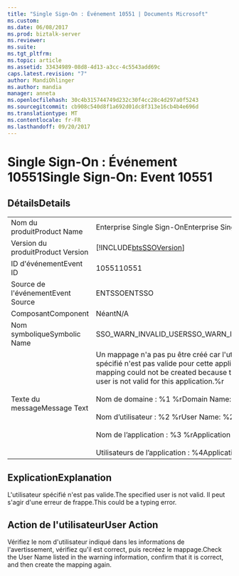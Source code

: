 ```yaml
---
title: "Single Sign-On : Événement 10551 | Documents Microsoft"
ms.custom: 
ms.date: 06/08/2017
ms.prod: biztalk-server
ms.reviewer: 
ms.suite: 
ms.tgt_pltfrm: 
ms.topic: article
ms.assetid: 33434989-08d8-4d13-a3cc-4c5543add69c
caps.latest.revision: "7"
author: MandiOhlinger
ms.author: mandia
manager: anneta
ms.openlocfilehash: 30c4b315744749d232c30f4cc28c4d297a0f5243
ms.sourcegitcommit: cb908c540d8f1a692d01dc8f313e16cb4b4e696d
ms.translationtype: MT
ms.contentlocale: fr-FR
ms.lasthandoff: 09/20/2017
---
```

# <a name="single-sign-on-event-10551"></a><span data-ttu-id="7aff9-102">Single Sign-On : Événement 10551</span><span class="sxs-lookup"><span data-stu-id="7aff9-102">Single Sign-On: Event 10551</span></span>
## <a name="details"></a><span data-ttu-id="7aff9-103">Détails</span><span class="sxs-lookup"><span data-stu-id="7aff9-103">Details</span></span>  
  
|||  
|-|-|  
|<span data-ttu-id="7aff9-104">Nom du produit</span><span class="sxs-lookup"><span data-stu-id="7aff9-104">Product Name</span></span>|<span data-ttu-id="7aff9-105">Enterprise Single Sign-On</span><span class="sxs-lookup"><span data-stu-id="7aff9-105">Enterprise Single Sign-On</span></span>|  
|<span data-ttu-id="7aff9-106">Version du produit</span><span class="sxs-lookup"><span data-stu-id="7aff9-106">Product Version</span></span>|[!INCLUDE[btsSSOVersion](../includes/btsssoversion-md.md)]|  
|<span data-ttu-id="7aff9-107">ID d'événement</span><span class="sxs-lookup"><span data-stu-id="7aff9-107">Event ID</span></span>|<span data-ttu-id="7aff9-108">10551</span><span class="sxs-lookup"><span data-stu-id="7aff9-108">10551</span></span>|  
|<span data-ttu-id="7aff9-109">Source de l'événement</span><span class="sxs-lookup"><span data-stu-id="7aff9-109">Event Source</span></span>|<span data-ttu-id="7aff9-110">ENTSSO</span><span class="sxs-lookup"><span data-stu-id="7aff9-110">ENTSSO</span></span>|  
|<span data-ttu-id="7aff9-111">Composant</span><span class="sxs-lookup"><span data-stu-id="7aff9-111">Component</span></span>|<span data-ttu-id="7aff9-112">Néant</span><span class="sxs-lookup"><span data-stu-id="7aff9-112">N/A</span></span>|  
|<span data-ttu-id="7aff9-113">Nom symbolique</span><span class="sxs-lookup"><span data-stu-id="7aff9-113">Symbolic Name</span></span>|<span data-ttu-id="7aff9-114">SSO_WARN_INVALID_USER</span><span class="sxs-lookup"><span data-stu-id="7aff9-114">SSO_WARN_INVALID_USER</span></span>|  
|<span data-ttu-id="7aff9-115">Texte du message</span><span class="sxs-lookup"><span data-stu-id="7aff9-115">Message Text</span></span>|<span data-ttu-id="7aff9-116">Un mappage n'a pas pu être créé car l'utilisateur spécifié n'est pas valide pour cette application.%r</span><span class="sxs-lookup"><span data-stu-id="7aff9-116">A mapping could not be created because the specified user is not valid for this application.%r</span></span><br /><br /> <span data-ttu-id="7aff9-117">Nom de domaine : %1 %r</span><span class="sxs-lookup"><span data-stu-id="7aff9-117">Domain Name: %1%r</span></span><br /><br /> <span data-ttu-id="7aff9-118">Nom d’utilisateur : %2 %r</span><span class="sxs-lookup"><span data-stu-id="7aff9-118">User Name: %2%r</span></span><br /><br /> <span data-ttu-id="7aff9-119">Nom de l’application : %3 %r</span><span class="sxs-lookup"><span data-stu-id="7aff9-119">Application Name: %3%r</span></span><br /><br /> <span data-ttu-id="7aff9-120">Utilisateurs de l’application : %4</span><span class="sxs-lookup"><span data-stu-id="7aff9-120">Application Users: %4</span></span>|  
  
## <a name="explanation"></a><span data-ttu-id="7aff9-121">Explication</span><span class="sxs-lookup"><span data-stu-id="7aff9-121">Explanation</span></span>  
 <span data-ttu-id="7aff9-122">L'utilisateur spécifié n'est pas valide.</span><span class="sxs-lookup"><span data-stu-id="7aff9-122">The specified user is not valid.</span></span> <span data-ttu-id="7aff9-123">Il peut s'agir d'une erreur de frappe.</span><span class="sxs-lookup"><span data-stu-id="7aff9-123">This could be a typing error.</span></span>  
  
## <a name="user-action"></a><span data-ttu-id="7aff9-124">Action de l'utilisateur</span><span class="sxs-lookup"><span data-stu-id="7aff9-124">User Action</span></span>  
 <span data-ttu-id="7aff9-125">Vérifiez le nom d'utilisateur indiqué dans les informations de l'avertissement, vérifiez qu'il est correct, puis recréez le mappage.</span><span class="sxs-lookup"><span data-stu-id="7aff9-125">Check the User Name listed in the warning information, confirm that it is correct, and then create the mapping again.</span></span>